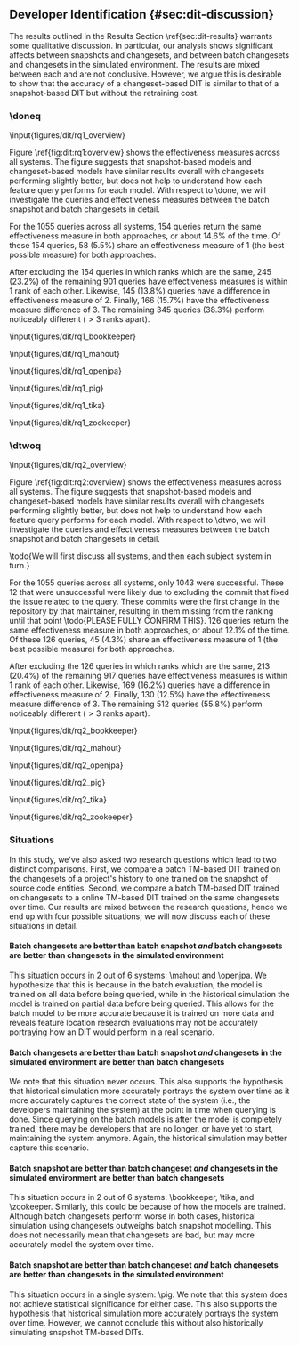 ## Developer Identification {#sec:dit-discussion}

The results outlined in the Results Section \ref{sec:dit-results} warrants some
qualitative discussion.  In particular, our analysis shows significant affects
between snapshots and changesets, and between batch changesets and changesets
in the simulated environment.  The results are mixed between each and are not
conclusive.  However, we argue this is desirable to show that the accuracy of a
changeset-based DIT is similar to that of a snapshot-based DIT but without the
retraining cost.


### \doneq

<!--All
max bound:	38
same:	154	0.145971563981
same (ones):	58	0.0549763033175
diff of 1:	245	0.232227488152
diff of 2:	145	0.137440758294
diff of 3:	166	0.157345971564
within <=1:	245	0.232227488152
within <=5:	716	0.678672985782
within <=10:	845	0.800947867299
within <=50:	901	0.854028436019
other (>50.000000):	0	0.0
within <= 0 (1.000000%):	0	0.0
within <= 2 (5.000000%):	390	0.369668246445
within <= 4 (10.000000%):	658	0.623696682464
within <= 19 (50.000000%):	890	0.843601895735
other > 19 (50.000000%):	11	0.0104265402844
worst (Changesets - Snapshot) 33.0 -22.0
total:	1055
-->

\input{figures/dit/rq1_overview}

Figure \ref{fig:dit:rq1:overview} shows the effectiveness measures across all
systems. The figure suggests that snapshot-based models and changeset-based
models have similar results overall with changesets performing slightly better,
but does not help to understand how each feature query performs for each model.
With respect to \done, we will investigate the queries and effectiveness
measures between the batch snapshot and batch changesets in detail.

For the 1055 queries across all systems, 154 queries return the same
effectiveness measure in both approaches, or about 14.6% of the time.  Of these
154 queries, 58 (5.5%) share an effectiveness measure of 1 (the best possible
measure) for both approaches.

After excluding the 154 queries in which ranks which are the same, 245 (23.2%)
of the remaining 901 queries have effectiveness measures is within 1 rank of
each other.  Likewise, 145 (13.8%) queries have a difference in effectiveness
measure of 2.  Finally, 166 (15.7%) have the effectiveness measure difference
of 3.  The remaining 345 queries (38.3%) perform noticeably different ($> 3$
ranks apart).

<!-- BookKeeper v4.3.0
max bound:	5
same:	30	0.182926829268
same (ones):	17	0.103658536585
diff of 1:	61	0.371951219512
diff of 2:	20	0.121951219512
diff of 3:	41	0.25
within <=1:	61	0.371951219512
within <=5:	134	0.817073170732
within <=10:	134	0.817073170732
within <=50:	134	0.817073170732
other (>50.000000):	0	0.0
within <= 0 (1.000000%):	0	0.0
within <= 0 (5.000000%):	0	0.0
within <= 1 (10.000000%):	61	0.371951219512
within <= 3 (50.000000%):	122	0.743902439024
other > 3 (50.000000%):	12	0.0731707317073
worst (Changesets - Snapshot) 4.0 -4.0
total:	164


-->

\input{figures/dit/rq1_bookkeeper}

<!-- Mahout v0.10.0
max bound:	38
same:	16	0.12030075188
same (ones):	4	0.0300751879699
diff of 1:	17	0.127819548872
diff of 2:	19	0.142857142857
diff of 3:	16	0.12030075188
within <=1:	17	0.127819548872
within <=5:	67	0.503759398496
within <=10:	94	0.706766917293
within <=50:	117	0.87969924812
other (>50.000000):	0	0.0
within <= 0 (1.000000%):	0	0.0
within <= 2 (5.000000%):	36	0.270676691729
within <= 4 (10.000000%):	63	0.473684210526
within <= 19 (50.000000%):	109	0.81954887218
other > 19 (50.000000%):	8	0.0601503759398
worst (Changesets - Snapshot) 33.0 -19.0
total:	133


-->
\input{figures/dit/rq1_mahout}

<!-- OpenJPA v2.3.0
max bound:	26
same:	22	0.160583941606
same (ones):	8	0.0583941605839
diff of 1:	27	0.197080291971
diff of 2:	10	0.0729927007299
diff of 3:	15	0.109489051095
within <=1:	27	0.197080291971
within <=5:	72	0.525547445255
within <=10:	101	0.737226277372
within <=50:	115	0.839416058394
other (>50.000000):	0	0.0
within <= 0 (1.000000%):	0	0.0
within <= 1 (5.000000%):	27	0.197080291971
within <= 3 (10.000000%):	52	0.379562043796
within <= 13 (50.000000%):	108	0.788321167883
other > 13 (50.000000%):	7	0.0510948905109
worst (Changesets - Snapshot) 13.0 -21.0
total:	137

-->

\input{figures/dit/rq1_openjpa}

<!-- Pig v0.14.0
max bound:	28
same:	22	0.0990990990991
same (ones):	3	0.0135135135135
diff of 1:	35	0.157657657658
diff of 2:	23	0.103603603604
diff of 3:	28	0.126126126126
within <=1:	35	0.157657657658
within <=5:	138	0.621621621622
within <=10:	184	0.828828828829
within <=50:	200	0.900900900901
other (>50.000000):	0	0.0
within <= 0 (1.000000%):	0	0.0
within <= 1 (5.000000%):	35	0.157657657658
within <= 3 (10.000000%):	86	0.387387387387
within <= 14 (50.000000%):	192	0.864864864865
other > 14 (50.000000%):	8	0.036036036036
worst (Changesets - Snapshot) 17.0 -22.0
total:	222

-->

\input{figures/dit/rq1_pig}

<!-- Tika v1.8
max bound:	26
same:	2	0.05
same (ones):	2	0.05
diff of 1:	9	0.225
diff of 2:	6	0.15
diff of 3:	8	0.2
within <=1:	9	0.225
within <=5:	29	0.725
within <=10:	35	0.875
within <=50:	38	0.95
other (>50.000000):	0	0.0
within <= 0 (1.000000%):	0	0.0
within <= 1 (5.000000%):	9	0.225
within <= 3 (10.000000%):	23	0.575
within <= 13 (50.000000%):	36	0.9
other > 13 (50.000000%):	2	0.05
worst (Changesets - Snapshot) 18.0 -6.0
total:	40

-->

\input{figures/dit/rq1_tika}

<!-- ZooKeeper v3.5.0
max bound:	16
same:	62	0.172701949861
same (ones):	24	0.066852367688
diff of 1:	96	0.267409470752
diff of 2:	67	0.186629526462
diff of 3:	58	0.161559888579
within <=1:	96	0.267409470752
within <=5:	276	0.768802228412
within <=10:	297	0.827298050139
within <=50:	297	0.827298050139
other (>50.000000):	0	0.0
within <= 0 (1.000000%):	0	0.0
within <= 1 (5.000000%):	96	0.267409470752
within <= 2 (10.000000%):	163	0.454038997214
within <= 8 (50.000000%):	293	0.816155988858
other > 8 (50.000000%):	4	0.0111420612813
worst (Changesets - Snapshot) 10.0 -10.0
total:	359

-->
\input{figures/dit/rq1_zookeeper}

### \dtwoq

<!--All
max bound:	38
same:	126	0.120805369128
same (ones):	45	0.0431447746884
diff of 1:	213	0.204218600192
diff of 2:	169	0.162032598274
diff of 3:	130	0.124640460211
within <=1:	213	0.204218600192
within <=5:	674	0.646212847555
within <=10:	848	0.813039309684
within <=50:	917	0.879194630872
other (>50.000000):	0	0.0
within <= 0 (1.000000%):	0	0.0
within <= 2 (5.000000%):	382	0.366251198466
within <= 4 (10.000000%):	601	0.576222435283
within <= 19 (50.000000%):	901	0.863854266539
other > 19 (50.000000%):	16	0.0153403643337
worst (Changesets - Historical) 37.0 -25.0
total:	1043
-->

\input{figures/dit/rq2_overview}

Figure \ref{fig:dit:rq2:overview} shows the effectiveness measures across all
systems. The figure suggests that snapshot-based models and changeset-based
models have similar results overall with changesets performing slightly better,
but does not help to understand how each feature query performs for each model.
With respect to \dtwo, we will investigate the queries and effectiveness
measures between the batch snapshot and batch changesets in detail.

\todo{We will first discuss all systems, and then each subject system in turn.}

For the 1055 queries across all systems, only 1043 were successful.  These 12
that were unsuccessful were likely due to excluding the commit that fixed the
issue related to the query.  These commits were the first change in the
repository by that maintainer, resulting in them missing from the ranking until
that point \todo{PLEASE FULLY CONFIRM THIS}.  126 queries return the same
effectiveness measure in both approaches, or about 12.1% of the time.  Of these
126 queries, 45 (4.3%) share an effectiveness measure of 1 (the best possible
measure) for both approaches.

After excluding the 126 queries in which ranks which are the same, 213 (20.4%)
of the remaining 917 queries have effectiveness measures is within 1 rank of
each other.  Likewise, 169 (16.2%) queries have a difference in effectiveness
measure of 2.  Finally, 130 (12.5%) have the effectiveness measure difference
of 3.  The remaining 512 queries (55.8%) perform noticeably different ($> 3$
ranks apart).

<!-- BookKeeper v4.3.0
max bound:	5
same:	38	0.233128834356
same (ones):	24	0.147239263804
diff of 1:	59	0.361963190184
diff of 2:	36	0.220858895706
diff of 3:	25	0.153374233129
within <=1:	59	0.361963190184
within <=5:	125	0.766871165644
within <=10:	125	0.766871165644
within <=50:	125	0.766871165644
other (>50.000000):	0	0.0
within <= 0 (1.000000%):	0	0.0
within <= 0 (5.000000%):	0	0.0
within <= 1 (10.000000%):	59	0.361963190184
within <= 3 (50.000000%):	120	0.736196319018
other > 3 (50.000000%):	5	0.0306748466258
worst (Changesets - Historical) 4.0 -3.0
total:	163

-->

\input{figures/dit/rq2_bookkeeper}

<!-- Mahout v0.10.0
max bound:	38
same:	10	0.0769230769231
same (ones):	4	0.0307692307692
diff of 1:	15	0.115384615385
diff of 2:	7	0.0538461538462
diff of 3:	12	0.0923076923077
within <=1:	15	0.115384615385
within <=5:	48	0.369230769231
within <=10:	79	0.607692307692
within <=50:	120	0.923076923077
other (>50.000000):	0	0.0
within <= 0 (1.000000%):	0	0.0
within <= 2 (5.000000%):	22	0.169230769231
within <= 4 (10.000000%):	41	0.315384615385
within <= 19 (50.000000%):	106	0.815384615385
other > 19 (50.000000%):	14	0.107692307692
worst (Changesets - Historical) 37.0 -25.0
total:	130

-->

\input{figures/dit/rq2_mahout}

<!-- OpenJPA v2.3.0
max bound:	26
same:	16	0.117647058824
same (ones):	5	0.0367647058824
diff of 1:	22	0.161764705882
diff of 2:	18	0.132352941176
diff of 3:	13	0.0955882352941
within <=1:	22	0.161764705882
within <=5:	77	0.566176470588
within <=10:	104	0.764705882353
within <=50:	120	0.882352941176
other (>50.000000):	0	0.0
within <= 0 (1.000000%):	0	0.0
within <= 1 (5.000000%):	22	0.161764705882
within <= 3 (10.000000%):	53	0.389705882353
within <= 13 (50.000000%):	115	0.845588235294
other > 13 (50.000000%):	5	0.0367647058824
worst (Changesets - Historical) 23.0 -20.0
total:	136

-->

\input{figures/dit/rq2_openjpa}

<!-- Pig v0.14.0
max bound:	28
same:	17	0.0769230769231
same (ones):	2	0.00904977375566
diff of 1:	36	0.162895927602
diff of 2:	30	0.135746606335
diff of 3:	26	0.117647058824
within <=1:	36	0.162895927602
within <=5:	139	0.628959276018
within <=10:	194	0.877828054299
within <=50:	204	0.923076923077
other (>50.000000):	0	0.0
within <= 0 (1.000000%):	0	0.0
within <= 1 (5.000000%):	36	0.162895927602
within <= 3 (10.000000%):	92	0.41628959276
within <= 14 (50.000000%):	202	0.914027149321
other > 14 (50.000000%):	2	0.00904977375566
worst (Changesets - Historical) 18.0 -10.0
total:	221

-->

\input{figures/dit/rq2_pig}

<!-- Tika v1.8
max bound:	26
same:	5	0.128205128205
same (ones):	3	0.0769230769231
diff of 1:	1	0.025641025641
diff of 2:	8	0.205128205128
diff of 3:	4	0.102564102564
within <=1:	1	0.025641025641
within <=5:	25	0.641025641026
within <=10:	32	0.820512820513
within <=50:	34	0.871794871795
other (>50.000000):	0	0.0
within <= 0 (1.000000%):	0	0.0
within <= 1 (5.000000%):	1	0.025641025641
within <= 3 (10.000000%):	13	0.333333333333
within <= 13 (50.000000%):	32	0.820512820513
other > 13 (50.000000%):	2	0.0512820512821
worst (Changesets - Historical) 19.0 -7.0
total:	39

-->

\input{figures/dit/rq2_tika}

<!-- ZooKeeper v3.5.0
max bound:	16
same:	40	0.112994350282
same (ones):	7	0.0197740112994
diff of 1:	80	0.225988700565
diff of 2:	70	0.197740112994
diff of 3:	50	0.141242937853
within <=1:	80	0.225988700565
within <=5:	260	0.734463276836
within <=10:	314	0.887005649718
within <=50:	314	0.887005649718
other (>50.000000):	0	0.0
within <= 0 (1.000000%):	0	0.0
within <= 1 (5.000000%):	80	0.225988700565
within <= 2 (10.000000%):	150	0.423728813559
within <= 8 (50.000000%):	305	0.861581920904
other > 8 (50.000000%):	9	0.0254237288136
worst (Changesets - Historical) 9.0 -10.0
total:	354

-->

\input{figures/dit/rq2_zookeeper}

### Situations


In this study, we've also asked two research questions which lead to two
distinct comparisons.  First, we compare a batch TM-based DIT trained on the
changesets of a project's history to one trained on the snapshot of source code
entities.  Second, we compare a batch TM-based DIT trained on changesets to a
online TM-based DIT trained on the same changesets over time.  Our results are
mixed between the research questions, hence we end up with four possible
situations; we will now discuss each of these situations in detail.

<!--
    SS < CS && CS > HS
       2          5
            2
        mahout
        openjpa

    SS < CS && CS < HS
       2          1
            0

    SS > CS && CS > HS
       4          5
            3
        bookkeeper
        tika
        zookeeper

    SS > CS && CS < HS
       4          1
            1
        pig
-->

#### Batch changesets are better than batch snapshot *and* batch changesets are better than changesets in the simulated environment

This situation occurs in 2 out of 6 systems: \mahout and \openjpa.  We
hypothesize that this is because in the batch evaluation, the model is trained
on all data before being queried, while in the historical simulation the model
is trained on partial data before being queried.  This allows for the batch
model to be more accurate because it is trained on more data and reveals
feature location research evaluations may not be accurately portraying how an
DIT would perform in a real scenario.

#### Batch changesets are better than batch snapshot *and* changesets in the simulated environment are better than batch changesets

We note that this situation never occurs. This also supports the hypothesis
that historical simulation more accurately portrays the system over time as it
more accurately captures the correct state of the system (i.e., the developers
maintaining the system) at the point in time when querying is done.  Since
querying on the batch models is after the model is completely trained, there
may be developers that are no longer, or have yet to start, maintaining the
system anymore.  Again, the historical simulation may better capture this
scenario.

#### Batch snapshot are better than batch changeset *and* changesets in the simulated environment are better than batch changesets

This situation occurs in 2 out of 6 systems: \bookkeeper, \tika, and
\zookeeper.  Similarly, this could be because of how the models are trained.
Although batch changesets perform worse in both cases, historical simulation
using changesets outweighs batch snapshot modelling.  This does not necessarily
mean that changesets are bad, but may more accurately model the system over
time.

#### Batch snapshot are better than batch changeset *and* batch changesets are better than changesets in the simulated environment

This situation occurs in a single system: \pig.  We note that this system does
not achieve statistical significance for either case.  This also supports the
hypothesis that historical simulation more accurately portrays the system over
time.  However, we cannot conclude this without also historically simulating
snapshot TM-based DITs.

